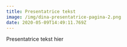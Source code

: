 ```yaml
---
title: Presentatrice tekst
image: /img/dina-presentatrice-pagina-2.png
date: 2020-05-09T14:49:11.769Z
---
```


Presentatrice tekst hier
